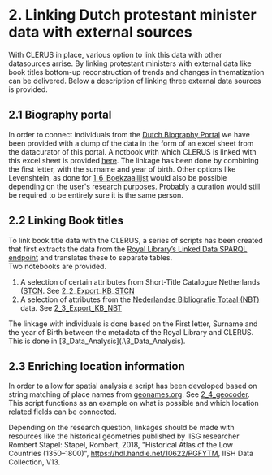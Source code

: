 # 2. Linking Dutch protestant minister data with external sources

With CLERUS in place, various option to link this data with other datasources arrise. By linking protestant ministers with external data like book titles bottom-up reconstruction of trends and changes in thematization can be delivered. Below a description of linking three external data sources is provided. 

## 2.1 Biography portal 
In order to connect individuals from the [Dutch Biography Portal](http://www.biografischportaal.nl/en/) we have been provided with a dump of the data in the form of an excel sheet from the datacurator of this portal. A notbook with which CLERUS is linked with this excel sheet is provided [here](2_1_biography_portal_data.ipynb). The linkage has been done by combining the first letter, with the surname and year of birth. Other options like Levenshtein, as done for [1_6_Boekzaallijst](..\1_Data_Harmonization\1_6_Boekzaallijst.ipynb) would also be possible depending on the user's research purposes. Probably a curation would still be required to be entirely sure it is the same person. 

## 2.2 Linking Book titles
To link book title data with the CLERUS, a series of scripts has been created that first extracts the data from the [Royal Library’s Linked Data SPARQL endpoint](http://data.bibliotheken.nl/sparql) and translates these to separate tables.  
Two notebooks are provided. 

1. A selection of certain attributes from Short-Title Catalogue Netherlands ([STCN](http://data.bibliotheken.nl/doc/dataset/stcn). See [2_2_Export_KB_STCN](2_2_Export_KB_STCN.ipynb)
2. A selection of attributes from the [Nederlandse Bibliografie Totaal (NBT)](http://data.bibliotheken.nl/doc/dataset/nbt) data. See [2_3_Export_KB_NBT](2_3_Export_KB_NBT.ipynb)

The linkage with individuals is done based on the First letter, Surname and the year of Birth between the metadata of the Royal Library and CLERUS. This is done in [3_Data_Analysis](.\3_Data_Analysis\). 

## 2.3 Enriching location information
In order to allow for spatial analysis a script has been developed based on string matching of place names from [geonames.org](https://www.geonames.org/). See [2_4_geocoder](2_4_geocoder.ipynb). This script functions as an example on what is possible and which location related fields can be connected. 

Depending on the research question, linkages should be made with resources like the historical geometries published by IISG researcher Rombert Stapel: Stapel, Rombert, 2018, "Historical Atlas of the Low Countries (1350–1800)", https://hdl.handle.net/10622/PGFYTM, IISH Data Collection, V13. 




